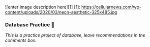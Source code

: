 ![enter image description here][1]
  [1]: https://cellularnews.com/wp-content/uploads/2020/03/neon-aesthetic-325x485.jpg

### Database Practice 📖

_This is a practice project of database, leave recommendations in the comments box._

